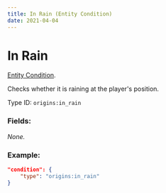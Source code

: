 ```yaml
---
title: In Rain (Entity Condition)
date: 2021-04-04
---
```

# In Rain

[Entity Condition](../entity_conditions.md).

Checks whether it is raining at the player's position.

Type ID: `origins:in_rain`

### Fields:

_None._

### Example:
```json
"condition": {
    "type": "origins:in_rain"
}
```